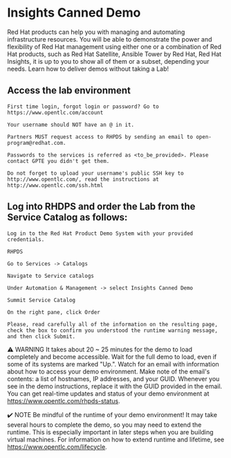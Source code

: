 # Insights Canned Demo
Red Hat products can help you with managing and automating infrastructure resources. You will be able to demonstrate the power and flexibility of Red Hat management using either one or a combination of Red Hat products, such as Red Hat Satellite, Ansible Tower by Red Hat, Red Hat Insights, it is up to you to show all of them or a subset, depending your needs. Learn how to deliver demos without taking a Lab!

## Access the lab environment

    First time login, forgot login or password? Go to https://www.opentlc.com/account

    Your username should NOT have an @ in it.

    Partners MUST request access to RHPDS by sending an email to open-program@redhat.com.

    Passwords to the services is referred as <to_be_provided>. Please contact GPTE you didn't get them.
    
    Do not forget to upload your username's public SSH key to http://www.opentlc.com/, read the instructions at http://www.opentlc.com/ssh.html

## Log into RHDPS and order the Lab from the Service Catalog as follows:

    Log in to the Red Hat Product Demo System with your provided credentials.

    RHPDS

    Go to Services -> Catalogs

    Navigate to Service catalogs

    Under Automation & Management -> select Insights Canned Demo

    Summit Service Catalog

    On the right pane, click Order

    Please, read carefully all of the information on the resulting page, check the box to confirm you understood the runtime warning message, and then click Submit.

⚠️ WARNING It takes about 20 ~ 25 minutes for the demo to load completely and become accessible. Wait for the full demo to load, even if some of its systems are marked "Up.". Watch for an email with information about how to access your demo environment. Make note of the email's contents: a list of hostnames, IP addresses, and your GUID. Whenever you see in the demo instructions, replace it with the GUID provided in the email. You can get real-time updates and status of your demo environment at https://www.opentlc.com/rhpds-status.

✔️ NOTE Be mindful of the runtime of your demo environment! It may take several hours to complete the demo, so you may need to extend the runtime. This is especially important in later steps when you are building virtual machines. For information on how to extend runtime and lifetime, see https://www.opentlc.com/lifecycle.

